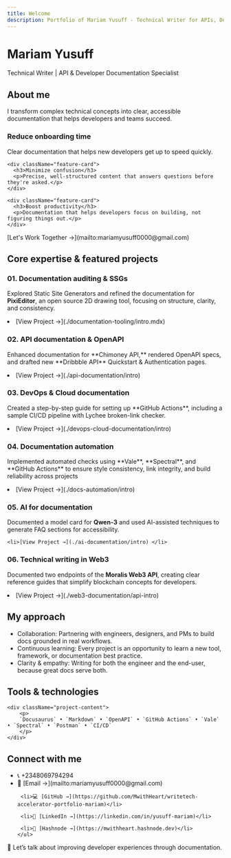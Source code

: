 ```yaml
---
title: Welcome
description: Portfolio of Mariam Yusuff - Technical Writer for APIs, DevOps, and Cloud Documentation.
---
```


<div className="hero">
  <div className="hero-content">
    <h1 className="hero-title">Mariam Yusuff</h1>
    <p className="hero-subtitle">Technical Writer | API & Developer Documentation Specialist</p>
  </div>
</div>

<div className="intro-card">
  <h2>About me</h2>
  <p>I transform complex technical concepts into clear, accessible documentation that helps developers and teams succeed.</p>
  
  <div className="features-grid">
    <div className="feature-card">
      <h3>Reduce onboarding time</h3>
      <p>Clear documentation that helps new developers get up to speed quickly.</p>
    </div>
    
    <div className="feature-card">
      <h3>Minimize confusion</h3>
      <p>Precise, well-structured content that answers questions before they're asked.</p>
    </div>
    
    <div className="feature-card">
      <h3>Boost productivity</h3>
      <p>Documentation that helps developers focus on building, not figuring things out.</p>
    </div>
  </div>
  
  <div className="cta-container">
    <p>
      [Let's Work Together →](mailto:mariamyusuff0000@gmail.com)
    </p>
  </div>
</div>




<h2>Core expertise & featured projects</h2>
<div className="project-card">
  <div className="project-header">
    <h3>01. Documentation auditing & SSGs</h3>
  </div>
  <div className="project-content">
    <p>Explored Static Site Generators and refined the documentation for <strong>PixiEditor</strong>, an open source 2D drawing tool, focusing on structure, clarity, and consistency.</p>
    <li>[View Project →](./documentation-tooling/intro.mdx) </li>
  </div>
</div>

<div className="project-card">
  <div className="project-header">
    <h3>02. API documentation & OpenAPI</h3>
  </div>
  <div className="project-content">
    <p>Enhanced documentation for **Chimoney API,** rendered OpenAPI specs, and drafted new **Dribbble API** Quickstart & Authentication pages.</p>
    <li>[View Project →](./api-documentation/intro) </li>
  </div>
</div>

<div className="project-card">
  <div className="project-header">
    <h3>03. DevOps & Cloud documentation</h3>
  </div>
  <div className="project-content">
    <p>Created a step-by-step guide for setting up **GitHub Actions**, including a sample CI/CD pipeline with Lychee broken-link checker.</p>
    <li>[View Project →](./devops-cloud-documentation/intro) </li>
    
  </div>
</div>

<div className="project-card">
  <div className="project-header">
    <h3>04. Documentation automation</h3>
  </div>
  <div className="project-content">
    <p>Implemented automated checks using **Vale**, **Spectral**, and **GitHub Actions** to ensure style consistency, link integrity, and build reliability across projects</p>
    <li>[View Project →](./docs-automation/intro) </li>
  </div>
</div>

<div className="project-card">
  <div className="project-header">
    <h3>05. AI for documentation</h3>
  </div>
  <div className="project-content">
    <p>Documented a model card for <strong>Qwen-3</strong> and used AI-assisted techniques to generate FAQ sections for accessibility.</p>
    
    <li>[View Project →](./ai-documentation/intro) </li>
  </div>
</div>

<div className="project-card">
  <div className="project-header">
    <h3>06. Technical writing in Web3</h3>
  </div>
  <div className="project-content">
    <p>Documented two endpoints of the <strong>Moralis Web3 API</strong>, creating clear reference guides that simplify blockchain concepts for developers.</p>
    <li>[View Project →](./web3-documentation/api-intro) </li>
  </div>
</div>



<style>{`
  .hero {
    background: linear-gradient(135deg, #f5f7fa 0%, #e4e8f0 100%);
    padding: 4rem 2rem;
    border-radius: 12px;
    margin: 2rem 0;
    text-align: center;
  }
  
  .hero-title {
    font-size: 2.5rem;
    margin: 0;
    color: #2c3e50;
  }
  
  .hero-subtitle {
    font-size: 1.25rem;
    color: #4a5568;
    margin: 0.5rem 0 0;
  }
  
  .intro-card, .project-card {
    background: white;
    border-radius: 12px;
    box-shadow: 0 4px 6px rgba(0, 0, 0, 0.05);
    padding: 2rem;
    margin: 2rem 0;
  }
  
  .features-grid {
    display: grid;
    grid-template-columns: repeat(auto-fit, minmax(250px, 1fr));
    gap: 1.5rem;
    margin: 2rem 0;
  }
  
  .feature-card {
    background: #f8fafc;
    padding: 1.5rem;
    border-radius: 8px;
    transition: transform 0.2s ease;
  }
  
  .feature-card:hover {
    transform: translateY(-4px);
  }
  
  .feature-icon {
    font-size: 2rem;
    margin-bottom: 1rem;
  }
  
  .cta-container {
    text-align: center;
    margin-top: 2rem;
  }
  
  .cta-button {
    display: inline-block;
    background: #4f46e5;
    color: white;
    padding: 0.75rem 1.5rem;
    border-radius: 6px;
    text-decoration: none;
    font-weight: 500;
    transition: background 0.2s ease;
  }
  
  .cta-button:hover {
    background: #4338ca;
  }
  
  .project-header {
    display: flex;
    justify-content: space-between;
    align-items: center;
    margin-bottom: 1rem;
  }
  
  .project-tag {
    background: #e0e7ff;
    color: #4f46e5;
    padding: 0.25rem 0.75rem;
    border-radius: 9999px;
    font-size: 0.875rem;
    font-weight: 500;
  }
  
  .project-link {
    display: inline-block;
    margin-top: 1rem;
    color: #4f46e5;
    text-decoration: none;
    font-weight: 500;
  }
  
  .project-link:hover {
    text-decoration: underline;
  }
  
  @media (max-width: 768px) {
    .features-grid {
      grid-template-columns: 1fr;
    }
    
    .hero {
      padding: 3rem 1rem;
    }
    
    .hero-title {
      font-size: 2rem;
    }
  }
`}</style>




<h2>My approach</h2>
  <div className="project-content">
    <ul>
      <li>Collaboration: Partnering with engineers, designers, and PMs to build docs grounded in real workflows.</li>
      <li>Continuous learning: Every project is an opportunity to learn a new tool, framework, or documentation best practice.</li>
      <li>Clarity & empathy: Writing for both the engineer and the end-user, because great docs serve both.</li>
    </ul>
  </div>



## Tools & technologies
    <div className="project-content">
        <p>
        `Docusaurus` • `Markdown` • `OpenAPI` • `GitHub Actions` • `Vale` • `Spectral` • `Postman` • `CI/CD`
        </p>
    </div>


<h2>Connect with me</h2>
<div className="project-content">
    <ul>
     <li>📞 +2348069794294</li>
     <li>📧 [Email →](mailto:mariamyusuff0000@gmail.com) </li>

     <li>💻 [GitHub →](https://github.com/MwithHeart/writetech-accelerator-portfolio-mariam)</li>

     <li>💼 [LinkedIn →](https://linkedin.com/in/yusuff-mariam)</li>

     <li>📝 [Hashnode →](https://mwithheart.hashnode.dev)</li>
    </ul>
</div>

<div className="project-card">
    💬 Let’s talk about improving developer experiences through documentation.
</div>
